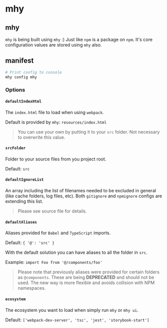 # mhy

## mhy

`mhy` is being built using `mhy` :\) Just like `npm` is a package on `npm`. It's core configuration values are stored using `mhy` also.

## manifest

```bash
# Print config to console
mhy config mhy
```

### Options

#### `defaultIndexHtml`

The `index.html` file to load when using `webpack`.

Default is provided by `mhy`: `resources/index.html`

> You can use your own by putting it to your `src` folder. Not necessary to overwrite this value.

#### `srcFolder`

Folder to your source files from you project root.

Default: `src`

#### `defaultIgnoreList`

An array including the list of filenames needed to be excluded in general \(like cache folders, log files, etc\). Both `gitignore` and `npmignore` configs are extending this list.

> Please see source file for details.

#### `defaultAliases`

Aliases provided for `Babel` and `TypeScript` imports.

Default: `{ '@': 'src' }`

With the default solution you can have aliases to all the folder in `src`.

Example: `import Foo from '@/components/foo'`

> Please note that previously aliases were provided for certain folders as `@components`. These are being **DEPRECATED** and should not be used. The new way is more flexible and avoids collision with NPM namespaces.

#### `ecosystem`

The ecosystem you want to load when simply run `mhy` or `mhy ui`.

Default: `['webpack-dev-server', 'tsc', 'jest', 'storybook-start']`

